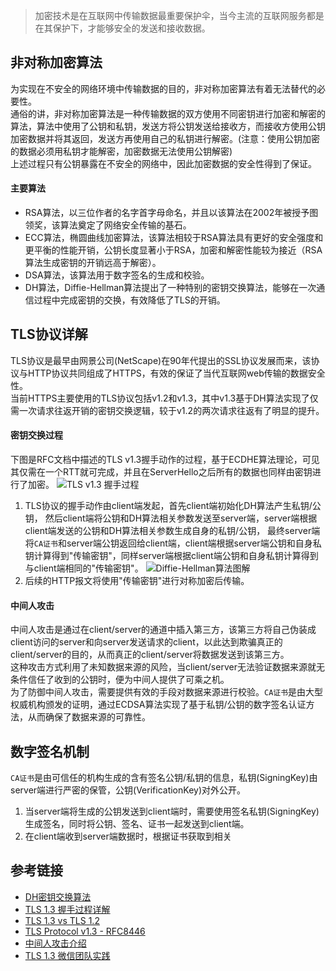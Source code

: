 > 加密技术是在互联网中传输数据最重要保护伞，当今主流的互联网服务都是在其保护下，才能够安全的发送和接收数据。

## 非对称加密算法
为实现在不安全的网络环境中传输数据的目的，非对称加密算法有着无法替代的必要性。 <br>
通俗的讲，非对称加密算法是一种传输数据的双方使用不同密钥进行加密和解密的算法，算法中使用了公钥和私钥，发送方将公钥发送给接收方，而接收方使用公钥加密数据并将其返回，发送方再使用自己的私钥进行解密。(注意：使用公钥加密的数据必须用私钥才能解密，加密数据无法使用公钥解密) <br>
上述过程只有公钥暴露在不安全的网络中，因此加密数据的安全性得到了保证。 <br>
#### 主要算法
* RSA算法，以三位作者的名字首字母命名，并且以该算法在2002年被授予图领奖，该算法奠定了网络安全传输的基石。
* ECC算法，椭圆曲线加密算法，该算法相较于RSA算法具有更好的安全强度和更平衡的性能开销，公钥长度显著小于RSA，加密和解密性能较为接近（RSA算法生成密钥的开销远高于解密）。
* DSA算法，该算法用于数字签名的生成和校验。
* DH算法，Diffie-Hellman算法提出了一种特别的密钥交换算法，能够在一次通信过程中完成密钥的交换，有效降低了TLS的开销。

## TLS协议详解
TLS协议是最早由网景公司(NetScape)在90年代提出的SSL协议发展而来，该协议与HTTP协议共同组成了HTTPS，有效的保证了当代互联网web传输的数据安全性。 <br>
当前HTTPS主要使用的TLS协议包括v1.2和v1.3，其中v1.3基于DH算法实现了仅需一次请求往返开销的密钥交换逻辑，较于v1.2的两次请求往返有了明显的提升。 <br>
#### 密钥交换过程
下图是RFC文档中描述的TLS v1.3握手动作的过程，基于ECDHE算法理论，可见其仅需在一个RTT就可完成，并且在ServerHello之后所有的数据也同样由密钥进行了加密。
![TLS v1.3 握手过程](https://img-blog.csdnimg.cn/20201210171350692.png?x-oss-process=image/watermark,type_ZmFuZ3poZW5naGVpdGk,shadow_10,text_aHR0cHM6Ly9ibG9nLmNzZG4ubmV0L2R1YW54bDExMjM0,size_16,color_FFFFFF,t_70)
1. TLS协议的握手动作由client端发起，首先client端初始化DH算法产生私钥/公钥，
然后client端将公钥和DH算法相关参数发送至server端，server端根据client端发送的公钥和DH算法相关参数生成自身的私钥/公钥，
最终server端将`CA证书`和server端公钥返回给client端，client端根据server端公钥和自身私钥计算得到"传输密钥"，同样server端根据client端公钥和自身私钥计算得到与client端相同的"传输密钥"。
![Diffie-Hellman算法图解](https://img-blog.csdnimg.cn/20201210184748114.png?x-oss-process=image/watermark,type_ZmFuZ3poZW5naGVpdGk,shadow_10,text_aHR0cHM6Ly9ibG9nLmNzZG4ubmV0L2R1YW54bDExMjM0,size_16,color_FFFFFF,t_70)
2. 后续的HTTP报文将使用"传输密钥"进行对称加密后传输。 <br>

#### 中间人攻击
中间人攻击是通过在client/server的通道中插入第三方，该第三方将自己伪装成client访问的server和向server发送请求的client，以此达到欺骗真正的client/server的目的，从而真正的client/server将数据发送到该第三方。 <br>
这种攻击方式利用了未知数据来源的风险，当client/server无法验证数据来源就无条件信任了收到的公钥时，便为中间人提供了可乘之机。 <br>
为了防御中间人攻击，需要提供有效的手段对数据来源进行校验。`CA证书`是由大型权威机构颁发的证明，通过ECDSA算法实现了基于私钥/公钥的数字签名认证方法，从而确保了数据来源的可靠性。

## 数字签名机制
`CA证书`是由可信任的机构生成的含有签名公钥/私钥的信息，私钥(SigningKey)由server端进行严密的保管，公钥(VerificationKey)对外公开。
1. 当server端将生成的公钥发送到client端时，需要使用签名私钥(SigningKey)生成签名，同时将公钥、签名、证书一起发送到client端。
2. 在client端收到server端数据时，根据证书获取到相关

## 参考链接
* [DH密钥交换算法](https://blog.csdn.net/zbw18297786698/article/details/53609794)
* [TLS 1.3 握手过程详解](https://blog.csdn.net/zk3326312/article/details/80245756)
* [TLS 1.3 vs TLS 1.2](https://www.jianshu.com/p/efe44d4a7501?utm_source=oschina-app)
* [TLS Protocol v1.3 - RFC8446](https://tools.ietf.org/html/rfc8446)
* [中间人攻击介绍](https://zh.wikipedia.org/wiki/%E4%B8%AD%E9%97%B4%E4%BA%BA%E6%94%BB%E5%87%BB)
* [TLS 1.3 微信团队实践](https://github.com/WeMobileDev/article/blob/master/%E5%9F%BA%E4%BA%8ETLS1.3%E7%9A%84%E5%BE%AE%E4%BF%A1%E5%AE%89%E5%85%A8%E9%80%9A%E4%BF%A1%E5%8D%8F%E8%AE%AEmmtls%E4%BB%8B%E7%BB%8D.md)

